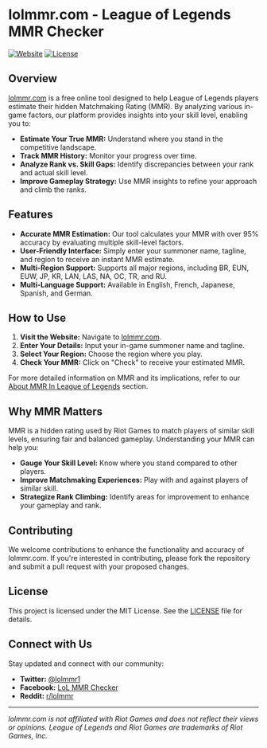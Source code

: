 # lolmmr.com - League of Legends MMR Checker

[![Website](https://img.shields.io/website-up-down-green-red/https/lolmmr.com.svg)](https://lolmmr.com)
[![License](https://img.shields.io/badge/license-MIT-blue.svg)](LICENSE)

## Overview

[lolmmr.com](https://lolmmr.com) is a free online tool designed to help League of Legends players estimate their hidden Matchmaking Rating (MMR). By analyzing various in-game factors, our platform provides insights into your skill level, enabling you to:

- **Estimate Your True MMR:** Understand where you stand in the competitive landscape.
- **Track MMR History:** Monitor your progress over time.
- **Analyze Rank vs. Skill Gaps:** Identify discrepancies between your rank and actual skill level.
- **Improve Gameplay Strategy:** Use MMR insights to refine your approach and climb the ranks.

## Features

- **Accurate MMR Estimation:** Our tool calculates your MMR with over 95% accuracy by evaluating multiple skill-level factors.
- **User-Friendly Interface:** Simply enter your summoner name, tagline, and region to receive an instant MMR estimate.
- **Multi-Region Support:** Supports all major regions, including BR, EUN, EUW, JP, KR, LAN, LAS, NA, OC, TR, and RU.
- **Multi-Language Support:** Available in English, French, Japanese, Spanish, and German.

## How to Use

1. **Visit the Website:** Navigate to [lolmmr.com](https://lolmmr.com).
2. **Enter Your Details:** Input your in-game summoner name and tagline.
3. **Select Your Region:** Choose the region where you play.
4. **Check Your MMR:** Click on "Check" to receive your estimated MMR.

For more detailed information on MMR and its implications, refer to our [About MMR In League of Legends](https://lolmmr.com/#about-mmr-in-league-of-legends) section.

## Why MMR Matters

MMR is a hidden rating used by Riot Games to match players of similar skill levels, ensuring fair and balanced gameplay. Understanding your MMR can help you:

- **Gauge Your Skill Level:** Know where you stand compared to other players.
- **Improve Matchmaking Experiences:** Play with and against players of similar skill.
- **Strategize Rank Climbing:** Identify areas for improvement to enhance your gameplay and rank.

## Contributing

We welcome contributions to enhance the functionality and accuracy of lolmmr.com. If you're interested in contributing, please fork the repository and submit a pull request with your proposed changes.

## License

This project is licensed under the MIT License. See the [LICENSE](LICENSE) file for details.

## Connect with Us

Stay updated and connect with our community:

- **Twitter:** [@lolmmr1](https://twitter.com/lolmmr1)
- **Facebook:** [LoL MMR Checker](https://www.facebook.com/lolmmr)
- **Reddit:** [r/lolmmr](https://www.reddit.com/r/lolmmr)

---

*lolmmr.com is not affiliated with Riot Games and does not reflect their views or opinions. League of Legends and Riot Games are trademarks of Riot Games, Inc.*
